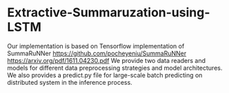 # Extractive-Summaruzation-using-LSTM
Our implementation is based on Tensorflow implementation of SummaRuNNer 
https://github.com/pocheyeniu/SummaRuNNer 
https://arxiv.org/pdf/1611.04230.pdf
We provide two data readers and models for different data preprocessing strategies and model architectures. We also provides a
predict.py file for large-scale batch predicting on distributed system in the inference process.
